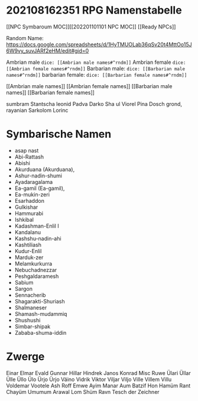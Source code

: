 # 202108162351 RPG Namenstabelle
[[NPC Symbaroum MOC]][[202201101101 NPC MOC]] [[Ready NPCs]]

Random Name: https://docs.google.com/spreadsheets/d/1HyTMUOLab36qSv20t4MttOo15J6W9vy_suvJARf2eHM/edit#gid=0

Ambrian male `dice: [[Ambrian male names#^rndm]]`
Ambrian female `dice: [[Ambrian female names#^rndm]]`
Barbarian male: `dice: [[Barbarian male names#^rndm]]`
barbarian female: `dice: [[Barbarian female names#^rndm]]`

[[Ambrian male names]]
[[Ambrian female names]]
[[Barbarian male names]]
[[Barbarian female names]]

sumbram
Stantscha
leonid
Padva
Darko
Sha ul
Viorel
Pina
Dosch
grond, 
rayanian
Sarkolom
Lorinc

# Symbarische Namen
- asap nast
- Abi-Rattash
- Abishi
- Akurduana (Akurduana),
- Ashur-nadin-shumi
- Ayadaragalama
- Ea-gamil (Ea-gamil),
- Ea-mukin-zeri
- Esarhaddon
- Gulkishar
- Hammurabi
- Ishkibal
- Kadashman-Enlil I
- Kandalanu
- Kashshu-nadin-ahi
- Kashtiliash
- Kudur-Enlil
- Marduk-zer
- Melamkurkurra
- Nebuchadnezzar
- Peshgaldaramesh
- Sabium
- Sargon
- Sennacherib
- Shagarakti-Shuriash
- Shalmaneser
- Shamash-mudammiq
- Shushushi
- Simbar-shipak
- Zababa-shuma-iddin

# 





# Zwerge
Einar
Elmar
Evald
Gunnar
Hillar
Hindrek
Janos
Konrad
Misc
Ruwe
Ülari
Üllar
Ülle
Üllo
Ülo
Ürjo
Ürjo
Väino
Vidrik
Viktor
Viljar
Viljo
Ville
Villem
Villu
Voldemar
Vootele
Ash
Roff
Emwe
Ayim
Manar
Aum
Batzif
Hon
Hamüm
Rant
Chayüm
Umumum
Arawal
Lom
Shüm
Ravn
Tesch der Zeichner

